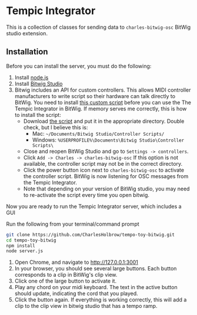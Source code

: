 # Tempic Integrator

This is a collection of classes for sending data to `charles-bitwig-osc` BitWig studio extension.

## Installation

Before you can install the server, you must do the following: 

1. Install [node.js](https://nodejs.org/)
2. Install [Bitwig Studio](https://www.bitwig.com/)
3. Bitwig includes an API for custom controllers. This allows MIDI controller manufacturers to write script so their hardware can talk directly to BitWig. You need to install [this custom script](https://raw.githubusercontent.com/CharlesHolbrow/charles-bitwig-osc/master/bitwig-controller/index.control.js) before you can use the The Tempic Integrator in BitWig. If memory serves me correctly, this is how to install the script:
    - Download [the script](https://raw.githubusercontent.com/CharlesHolbrow/charles-bitwig-osc/master/bitwig-controller/index.control.js) and put it in the appropriate directory. Double check, but I believe this is:
        - Mac: `~/Documents/Bitwig Studio/Controller Scripts/`
        - Windows: `%USERPROFILE%\Documents\Bitwig Studio\Controller Scripts\`
    - Close and reopen BitWig Studio and go to `Settings -> controllers`. 
    - Click `Add -> Charles -> charles-bitwig-osc` If this option is not available, the controller script may not be in the correct directory. 
    - Click the power button icon next to `charles-bitwig-osc` to activate the controller script. BitWig is now listening for OSC messages from the Tempic Integrator.  
    - Note that depending on your version of BitWig studio, you may need to re-activate the script every time you open bitwig. 


Now you are ready to run the Tempic Integrator server, which includes a GUI

Run the following from your terminal/command prompt

```bash
git clone https://github.com/CharlesHolbrow/tempo-toy-bitwig.git
cd tempo-toy-bitwig
npm install
node server.js
```

1. Open Chrome, and navigate to http://127.0.0.1:3001
1. In your browser, you should see several large buttons. Each button corresponds to a clip in BitWig's clip view. 
1. Click one of the large button to activate it.
1. Play any chord on your midi keyboard. The text in the active button should update, indicating the cord that you played.
1. Click the button again. If everything is working correctly, this will add a clip to the clip view in bitwig studio that has a tempo ramp.



